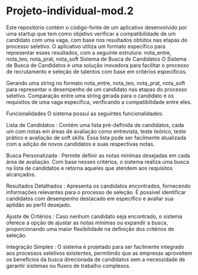 # Projeto-individual-mod.2
Este repositório contém o código-fonte de um aplicativo desenvolvido por uma startup que tem como objetivo verificar
a compatibilidade de um candidato com uma vaga, com base nos resultados obtidos nas etapas do processo seletivo.
O aplicativo utiliza um formato específico para representar esses resultados, com a seguinte estrutura: nota_entre, nota_teo, nota_prat, nota_soft
Sistema de Busca de Candidatos
O Sistema de Busca de Candidatos é uma solução inovadora para facilitar o processo de recrutamento e seleção de talentos  com base em critérios específicos. 

Gerando uma string no formato nota_entre, nota_teo, nota_prat, nota_soft para representar o desempenho de um candidato nas etapas do processo seletivo.
Comparação entre uma string gerada para o candidato e os requisitos de uma vaga específica, verificando a compatibilidade entre eles.

Funcionalidades
O sistema possui as seguintes funcionalidades:

Lista de Candidatos : Contém uma lista pré-definida de candidatos, cada um com notas em áreas de avaliação como entrevista, teste teórico, teste prático e avaliação de soft skills. Essa lista pode ser facilmente atualizada com a adição de novos candidatos e suas respectivas notas.

Busca Personalizada : Permite definir as notas mínimas desejadas em cada área de avaliação. Com base nesses critérios, o sistema realiza uma busca na lista de candidatos e retorna aqueles que atendem aos requisitos alcançados.

Resultados Detalhados : Apresenta os candidatos encontrados, fornecendo informações relevantes para o processo de seleção. É possível identificar candidatos com desempenho destacado em específico e avaliar sua aptidão ao perfil desejado.

Ajuste de Critérios : Caso nenhum candidato seja encontrado, o sistema oferece a opção de ajustar as notas mínimas ou expandir a busca, proporcionando uma maior flexibilidade na definição dos critérios de seleção.

Integração Simples : O sistema é projetado para ser facilmente integrado aos processos seletivos existentes, permitindo que as empresas aproveitem os benefícios da busca direcionada de candidatos sem a necessidade de garantir sistemas ou fluxos de trabalho complexos.
